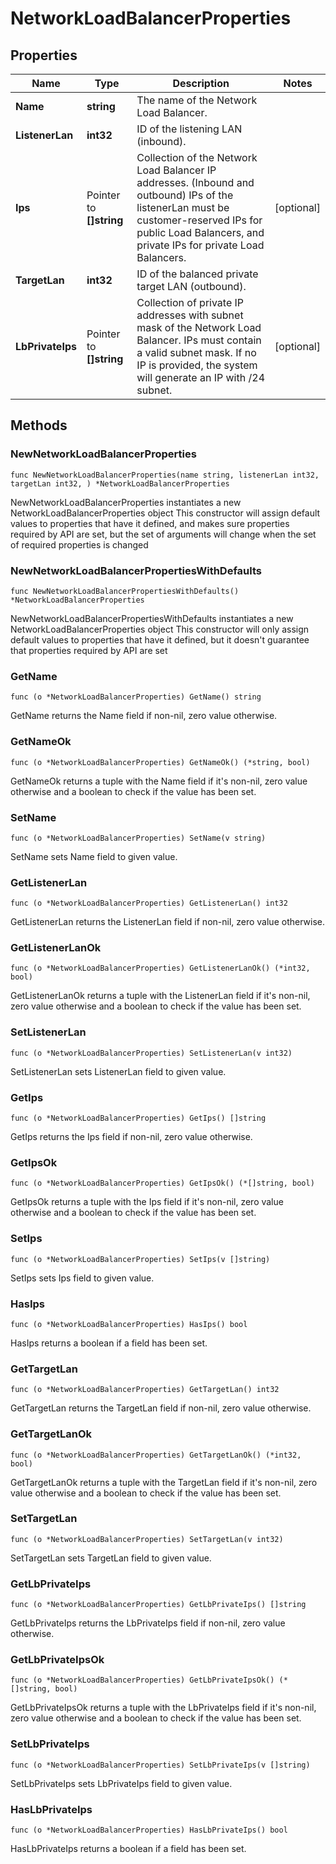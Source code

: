 # NetworkLoadBalancerProperties

## Properties

|Name | Type | Description | Notes|
|------------ | ------------- | ------------- | -------------|
|**Name** | **string** | The name of the Network Load Balancer. | |
|**ListenerLan** | **int32** | ID of the listening LAN (inbound). | |
|**Ips** | Pointer to **[]string** | Collection of the Network Load Balancer IP addresses. (Inbound and outbound) IPs of the listenerLan must be customer-reserved IPs for public Load Balancers, and private IPs for private Load Balancers. | [optional] |
|**TargetLan** | **int32** | ID of the balanced private target LAN (outbound). | |
|**LbPrivateIps** | Pointer to **[]string** | Collection of private IP addresses with subnet mask of the Network Load Balancer. IPs must contain a valid subnet mask. If no IP is provided, the system will generate an IP with /24 subnet. | [optional] |

## Methods

### NewNetworkLoadBalancerProperties

`func NewNetworkLoadBalancerProperties(name string, listenerLan int32, targetLan int32, ) *NetworkLoadBalancerProperties`

NewNetworkLoadBalancerProperties instantiates a new NetworkLoadBalancerProperties object
This constructor will assign default values to properties that have it defined,
and makes sure properties required by API are set, but the set of arguments
will change when the set of required properties is changed

### NewNetworkLoadBalancerPropertiesWithDefaults

`func NewNetworkLoadBalancerPropertiesWithDefaults() *NetworkLoadBalancerProperties`

NewNetworkLoadBalancerPropertiesWithDefaults instantiates a new NetworkLoadBalancerProperties object
This constructor will only assign default values to properties that have it defined,
but it doesn't guarantee that properties required by API are set

### GetName

`func (o *NetworkLoadBalancerProperties) GetName() string`

GetName returns the Name field if non-nil, zero value otherwise.

### GetNameOk

`func (o *NetworkLoadBalancerProperties) GetNameOk() (*string, bool)`

GetNameOk returns a tuple with the Name field if it's non-nil, zero value otherwise
and a boolean to check if the value has been set.

### SetName

`func (o *NetworkLoadBalancerProperties) SetName(v string)`

SetName sets Name field to given value.


### GetListenerLan

`func (o *NetworkLoadBalancerProperties) GetListenerLan() int32`

GetListenerLan returns the ListenerLan field if non-nil, zero value otherwise.

### GetListenerLanOk

`func (o *NetworkLoadBalancerProperties) GetListenerLanOk() (*int32, bool)`

GetListenerLanOk returns a tuple with the ListenerLan field if it's non-nil, zero value otherwise
and a boolean to check if the value has been set.

### SetListenerLan

`func (o *NetworkLoadBalancerProperties) SetListenerLan(v int32)`

SetListenerLan sets ListenerLan field to given value.


### GetIps

`func (o *NetworkLoadBalancerProperties) GetIps() []string`

GetIps returns the Ips field if non-nil, zero value otherwise.

### GetIpsOk

`func (o *NetworkLoadBalancerProperties) GetIpsOk() (*[]string, bool)`

GetIpsOk returns a tuple with the Ips field if it's non-nil, zero value otherwise
and a boolean to check if the value has been set.

### SetIps

`func (o *NetworkLoadBalancerProperties) SetIps(v []string)`

SetIps sets Ips field to given value.

### HasIps

`func (o *NetworkLoadBalancerProperties) HasIps() bool`

HasIps returns a boolean if a field has been set.

### GetTargetLan

`func (o *NetworkLoadBalancerProperties) GetTargetLan() int32`

GetTargetLan returns the TargetLan field if non-nil, zero value otherwise.

### GetTargetLanOk

`func (o *NetworkLoadBalancerProperties) GetTargetLanOk() (*int32, bool)`

GetTargetLanOk returns a tuple with the TargetLan field if it's non-nil, zero value otherwise
and a boolean to check if the value has been set.

### SetTargetLan

`func (o *NetworkLoadBalancerProperties) SetTargetLan(v int32)`

SetTargetLan sets TargetLan field to given value.


### GetLbPrivateIps

`func (o *NetworkLoadBalancerProperties) GetLbPrivateIps() []string`

GetLbPrivateIps returns the LbPrivateIps field if non-nil, zero value otherwise.

### GetLbPrivateIpsOk

`func (o *NetworkLoadBalancerProperties) GetLbPrivateIpsOk() (*[]string, bool)`

GetLbPrivateIpsOk returns a tuple with the LbPrivateIps field if it's non-nil, zero value otherwise
and a boolean to check if the value has been set.

### SetLbPrivateIps

`func (o *NetworkLoadBalancerProperties) SetLbPrivateIps(v []string)`

SetLbPrivateIps sets LbPrivateIps field to given value.

### HasLbPrivateIps

`func (o *NetworkLoadBalancerProperties) HasLbPrivateIps() bool`

HasLbPrivateIps returns a boolean if a field has been set.



